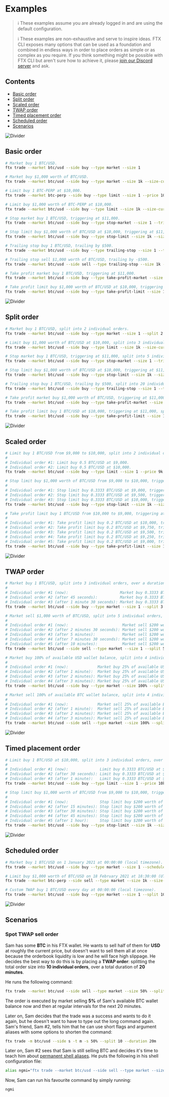 # Examples

> ℹ️ These examples assume you are already logged in and are using the default configuration.
>
> ℹ️ These examples are non-exhaustive and serve to inspire ideas. FTX CLI exposes many options that can be used as a foundation and combined in endless ways in order to place orders as simple or as complex as you require. If you think something might be possible with FTX CLI but aren't sure how to achieve it, please [join our Discord server](https://discord.gg/v3MW4TeXtZ) and ask.

## Contents

- [Basic order](#basic-order)
- [Split order](#split-order)
- [Scaled order](#scaled-order)
- [TWAP order](#twap-order)
- [Timed placement order](#timed-placement-order)
- [Scheduled order](#scheduled-order)
- [Scenarios](#scenarios)

![Divider](../../images/divider.png)

## Basic order

```sh
# Market buy 1 BTC/USD.
ftx trade --market btc/usd --side buy --type market --size 1

# Market buy $1,000 worth of BTC/USD.
ftx trade --market btc/usd --side buy --type market --size 1k --size-currency quote

# Limit buy 1 BTC-PERP at $10,000.
ftx trade --market btc-perp --side buy --type limit --size 1 --price 10k

# Limit buy $1,000 worth of BTC-PERP at $10,000.
ftx trade --market btc/usd --side buy --type limit --size 1k --size-currency quote --price 10k

# Stop market buy 1 BTC/USD, triggering at $11,000.
ftx trade --market btc/usd --side buy --type stop-market --size 1 --trigger-price 11k

# Stop limit buy $1,000 worth of BTC/USD at $10,000, triggering at $11,000.
ftx trade --market btc/usd --side buy --type stop-limit --size 1k --size-currency quote --price 10k --trigger-price 11k

# Trailing stop buy 1 BTC/USD, trailing by $500.
ftx trade --market btc/usd --side buy --type trailing-stop --size 1 --trail-value 500

# Trailing stop sell $1,000 worth of BTC/USD, trailing by -$500.
ftx trade --market btc/usd --side sell --type trailing-stop --size 1k --size-currency quote --trail-value -500

# Take profit market buy 1 BTC/USD, triggering at $11,000.
ftx trade --market btc/usd --side buy --type take-profit-market --size 1 --trigger-price 11k

# Take profit limit buy $1,000 worth of BTC/USD at $10,000, triggering at $11,000.
ftx trade --market btc/usd --side buy --type take-profit-limit --size 1k --size-currency quote --price 10k --trigger-price 11k
```

![Divider](../../images/divider.png)

## Split order

```sh
# Market buy 1 BTC/USD, split into 2 individual orders.
ftx trade --market btc/usd --side buy --type market --size 1 --split 2

# Limit buy $1,000 worth of BTC/USD at $10,000, split into 3 individual orders.
ftx trade --market btc/usd --side buy --type limit --size 1k --size-currency quote --price 10k --split 3

# Stop market buy 1 BTC/USD, triggering at $11,000, split into 5 individual orders.
ftx trade --market btc/usd --side buy --type stop-market --size 1 --trigger-price 11k --split 5

# Stop limit buy $1,000 worth of BTC/USD at $10,000, triggering at $11,000, split into 10 individual orders.
ftx trade --market btc/usd --side buy --type stop-limit --size 1k --size-currency quote --price 10k --trigger-price 11k --split 10

# Trailing stop buy 1 BTC/USD, trailing by $500, split into 20 individual orders.
ftx trade --market btc/usd --side buy --type trailing-stop --size 1 --trail-value 500 --split 20

# Take profit market buy $1,000 worth of BTC/USD, triggering at $11,000, split into 50 individual orders.
ftx trade --market btc/usd --side buy --type take-profit-market --size 1k --size-currency quote --trigger-price 11k --split 50

# Take profit limit buy 1 BTC/USD at $10,000, triggering at $11,000, split into 100 individual orders.
ftx trade --market btc/usd --side buy --type take-profit-limit --size 1 --price 10k --trigger-price 11k --split 100
```

![Divider](../../images/divider.png)

## Scaled order

```sh
# Limit buy 1 BTC/USD from $9,000 to $10,000, split into 2 individual orders.
#
# Individual order #1: Limit buy 0.5 BTC/USD at $9,000.
# Individual order #2: Limit buy 0.5 BTC/USD at $10,000.
ftx trade --market btc/usd --side buy --type limit --size 1 --price 9k:10k --split 2

# Stop limit buy $1,000 worth of BTC/USD from $9,000 to $10,000, triggering at $11,000, split into 3 individual orders.
#
# Individual order #1: Stop limit buy 0.3333 BTC/USD at $9,000, triggering at $11,000.
# Individual order #2: Stop limit buy 0.3333 BTC/USD at $9,500, triggering at $11,000.
# Individual order #3: Stop limit buy 0.3333 BTC/USD at $10,000, triggering at $11,000.
ftx trade --market btc/usd --side buy --type stop-limit --size 1k --size-currency quote --price 9k:10k --split 3

# Take profit limit buy 1 BTC/USD from $10,000 to $9,000, triggering at $11,000, split into 5 individual orders.
#
# Individual order #1: Take profit limit buy 0.2 BTC/USD at $10,000, triggering at $11,000.
# Individual order #2: Take profit limit buy 0.2 BTC/USD at $9,750, triggering at $11,000.
# Individual order #3: Take profit limit buy 0.2 BTC/USD at $9,500, triggering at $11,000.
# Individual order #4: Take profit limit buy 0.2 BTC/USD at $9,250, triggering at $11,000.
# Individual order #5: Take profit limit buy 0.2 BTC/USD at $9,000, triggering at $11,000.
ftx trade --market btc/usd --side buy --type take-profit-limit --size 1 --price 10k:9k --split 5
```

![Divider](../../images/divider.png)

## TWAP order

```sh
# Market buy 1 BTC/USD, split into 3 individual orders, over a duration of 1 minute 30 seconds.
#
# Individual order #1 (now):                       Market buy 0.3333 BTC/USD.
# Individual order #2 (after 45 seconds):          Market buy 0.3333 BTC/USD.
# Individual order #3 (after 1 minute 30 seconds): Market buy 0.3333 BTC/USD.
ftx trade --market btc/usd --side buy --type market --size 1 --split 3 --duration 1m30s

# Market sell $1,000 worth of BTC/USD, split into 5 individual orders, over a duration of 10 minutes.
#
# Individual order #1 (now):                        Market sell $200 worth of BTC/USD.
# Individual order #2 (after 2 minutes 30 seconds): Market sell $200 worth of BTC/USD.
# Individual order #3 (after 5 minutes):            Market sell $200 worth of BTC/USD.
# Individual order #4 (after 7 minutes 30 seconds): Market sell $200 worth of BTC/USD.
# Individual order #5 (after 10 minutes):           Market sell $200 worth of BTC/USD.
ftx trade --market btc/usd --side sell --type market --size 1 --split 5 --duration 10m

# Market buy 100% of available USD wallet balance, split into 4 individual orders, over a duration of 3 minutes.
#
# Individual order #1 (now):             Market buy 25% of available USD wallet balance worth of BTC/USD.
# Individual order #2 (after 1 minute):  Market buy 25% of available USD wallet balance worth of BTC/USD.
# Individual order #3 (after 2 minutes): Market buy 25% of available USD wallet balance worth of BTC/USD.
# Individual order #4 (after 3 minutes): Market buy 25% of available USD wallet balance worth of BTC/USD.
ftx trade --market btc/usd --side buy --type market --size 100% --split 4 --duration 3m

# Market sell 100% of available BTC wallet balance, split into 4 individual orders, over a duration of 4 minutes.
#
# Individual order #1 (now):             Market sell 25% of available BTC wallet balance worth of BTC/USD.
# Individual order #2 (after 1 minute):  Market sell 25% of available BTC wallet balance worth of BTC/USD.
# Individual order #3 (after 2 minutes): Market sell 25% of available BTC wallet balance worth of BTC/USD.
# Individual order #4 (after 3 minutes): Market sell 25% of available BTC wallet balance worth of BTC/USD.
ftx trade --market btc/usd --side sell --type market --size 100% --split 4 --duration 3m
```

![Divider](../../images/divider.png)

## Timed placement order

```sh
# Limit buy 1 BTC/USD at $10,000, split into 3 individual orders, over a duration of 1 minute.
#
# Individual order #1 (now):              Limit buy 0.3333 BTC/USD at $10,000.
# Individual order #2 (after 30 seconds): Limit buy 0.3333 BTC/USD at $10,000.
# Individual order #3 (after 1 minute):   Limit buy 0.3333 BTC/USD at $10,000.
ftx trade --market btc/usd --side buy --type limit --size 1 --price 10k --split 3 --duration 1m

# Stop limit buy $1,000 worth of BTC/USD from $9,000 to $10,000, triggering at $11,000, split into 5 individual orders, over a duration of 1 hour.
#
# Individual order #1 (now):              Stop limit buy $200 worth of BTC/USD at $9,000, triggering at $11,000.
# Individual order #2 (after 15 minutes): Stop limit buy $200 worth of BTC/USD at $9,250, triggering at $11,000.
# Individual order #3 (after 30 minutes): Stop limit buy $200 worth of BTC/USD at $9,500, triggering at $11,000.
# Individual order #4 (after 45 minutes): Stop limit buy $200 worth of BTC/USD at $9,750, triggering at $11,000.
# Individual order #5 (after 1 hour):     Stop limit buy $200 worth of BTC/USD at $10,000, triggering at $11,000.
ftx trade --market btc/usd --side buy --type stop-limit --size 1k --size-currency quote --price 9k:10k --trigger-price 11k --split 5 --duration 1h
```

![Divider](../../images/divider.png)

## Scheduled order

```sh
# Market buy 1 BTC/USD on 1 January 2021 at 00:00:00 (local timezone).
ftx trade --market btc/usd --side buy --type market --size 1 --schedule 2021-01-01T00:00:00

# Limit buy $1,000 worth of BTC/USD on 18 February 2021 at 18:30:00 (UTC).
ftx trade --market btc-perp --side sell --type market --size 1k --size-currency quote --schedule 2021-02-18T18:30:00Z

# Custom TWAP buy 1 BTC/USD every day at 00:00:00 (local timezone).
ftx trade --market btc/usd --side buy --type market --size 1 --split 10 --duration 5m --schedule daily
```

![Divider](../../images/divider.png)

## Scenarios

### Spot TWAP sell order

Sam has some **BTC** in his FTX wallet. He wants to sell half of them for **USD** at roughly the current price, but doesn't want to sell them all at once because the orderbook liquidity is low and he will face high slippage. He decides the best way to do this is by placing a **TWAP order**: splitting the total order size into **10 individual orders**, over a total duration of **20 minutes**.

He runs the following command:

```sh
ftx trade --market btc/usd --side sell --type market --size 50% --split 10 --duration 20m
```

The order is executed by market selling **5%** of Sam's available BTC wallet balance now and then at regular intervals for the next 20 minutes.

Later on, Sam decides that the trade was a success and wants to do it again, but he doesn't want to have to type out the long command again. Sam's friend, Sam #2, tells him that he can use short flags and argument aliases with some options to shorten the command:

```sh
ftx trade -m btc/usd --side s -t m -s 50% --split 10 --duration 20m
```

Later on, Sam #2 sees that Sam is still selling BTC and decides it's time to teach him about [permanent shell aliases](../../guides/power-users.md#permanent-alias). He puts the following in his shell configuration file:

```sh
alias ngmi="ftx trade --market btc/usd --side sell --type market --size 50% --split 10 --duration 20m"
```

Now, Sam can run his favourite command by simply running:

```sh
ngmi
```
